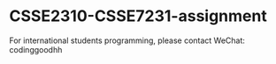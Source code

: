 # CSSE2310-CSSE7231-assignment
For international students programming, please contact WeChat: codinggoodhh
